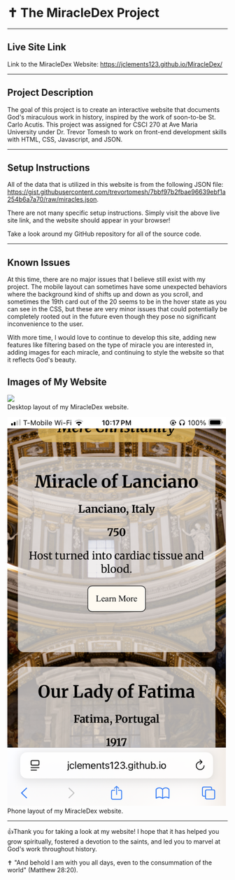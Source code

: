 # ✝️  The MiracleDex Project


---


## Live Site Link

Link to the MiracleDex Website: https://jclements123.github.io/MiracleDex/


---


## Project Description

The goal of this project is to create an interactive website that documents God's miraculous work in history,
inspired by the work of soon-to-be St. Carlo Acutis. This project was assigned for CSCI 270 at Ave Maria 
University under Dr. Trevor Tomesh to work on front-end development skills with HTML, CSS, Javascript, and
JSON.


---

## Setup Instructions

All of the data that is utilized in this website is from the following JSON file:
https://gist.githubusercontent.com/trevortomesh/7bbf97b2fbae96639ebf1a254b6a7a70/raw/miracles.json.

There are not many specific setup instructions. Simply visit the above live site link,
and the website should appear in your browser!

Take a look around my GitHub repository for all of the source code.


---


## Known Issues

At this time, there are no major issues that I believe still exist with my project. The mobile layout can sometimes
have some unexpected behaviors where the background kind of shifts up and down as you scroll, and sometimes the 19th
card out of the 20 seems to be in the hover state as you can see in the CSS, but these are very minor issues that could
potentially be completely rooted out in the future even though they pose no significant inconvenience to the user.

With more time, I would love to continue to develop this site, adding new features like filtering based on the
type of miracle you are interested in, adding images for each miracle, and continuing to style the website so
that it reflects God's beauty.

## Images of My Website

<img src='screenshots/desktop-design.png' width='500px' height='auto'></img><br>
Desktop layout of my MiracleDex website.





<img src='screenshots/phone-layout.png' width='500px' height='auto'></img><br>
Phone layout of my MiracleDex website.

---


👍Thank you for taking a look at my website! I hope that it has helped you grow spiritually, fostered a devotion
to the saints, and led you to marvel at God's work throughout history.

✝️ "And behold I am with you all days, even to the consummation of the world" (Matthew 28:20).
